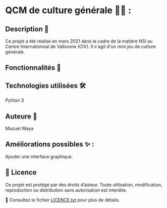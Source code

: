 # QCM de culture générale 🙋‍♀️ :

## Description 📌
Ce projet a été réalisé en mars 2021 dans le cadre de la matière NSI au Centre Internationnal de Valbonne (CIV).
Il s'agit d'un mini jeu de culture générale.

## Fonctionnalités 🎯

## Technologies utilisées 🛠
Pyhton 3

## Auteure 👥
Mazuet Maya

## Améliorations possibles ✨ : 
Ajouter une interface graphique.

## 📜 Licence  
Ce projet est protégé par des droits d’auteur. Toute utilisation, modification, reproduction ou distribution sans autorisation est interdite.  

🔗 Consultez le fichier [LICENCE.txt](LICENCE.txt) pour plus de détails.  
